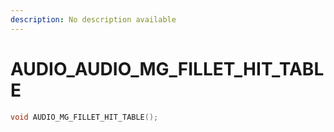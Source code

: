 ```yaml
---
description: No description available 
---
```


# AUDIO\_AUDIO_MG_FILLET_HIT_TABLE

```cpp
void AUDIO_MG_FILLET_HIT_TABLE();
```